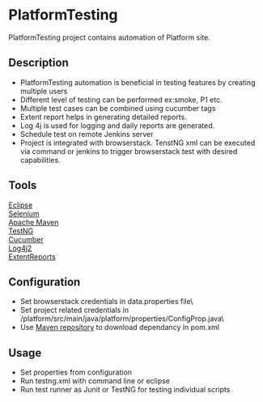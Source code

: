 # PlatformTesting

PlatformTesting project contains automation of Platform site. 

## Description
- PlatformTesting automation is beneficial in testing features by creating multiple users
- Different level of testing can be performed ex:smoke, P1 etc.
- Multiple test cases can be combined using cucumber tags
- Extent report helps in generating detailed reports.
- Log 4j is used for logging and daily reports are generated.
- Schedule test on remote Jenkins server
- Project is integrated with browserstack. TenstNG xml can be executed via command or jenkins to trigger browserstack test with desired capabilities.

## Tools
[Eclipse](https://www.eclipse.org/downloads/)\
[Selenium](https://www.selenium.dev/downloads/)\
[Apache Maven](https://maven.apache.org/download.cgi)\
[TestNG](https://testng.org/doc/download.html)\
[Cucumber](https://cucumber.io/docs/installation/)\
[Log4j2](https://logging.apache.org/log4j/2.x/download.html)\
[ExtentReports](https://www.extentreports.com/)

## Configuration

- Set browserstack credentials in data.properties file\
- Set project related credentials in /platform/src/main/java/platform/properties/ConfigProp.java\
- Use [Maven repository](https://mvnrepository.com/artifact/org.apache.maven.surefire/surefire-report-parser) to download dependancy in pom.xml 

## Usage

- Set properties from configuration
- Run testng.xml with command line or eclipse
- Run test runner as Junit or TestNG for testing individual scripts
